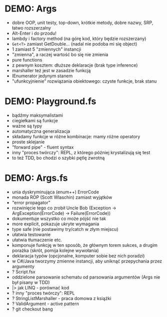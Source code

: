 # DEMO: Args

- dobre OOP, unit testy, top-down, krótkie metody, dobre nazwy, SRP, łatwo rozszerzalny
- Alt-Enter i do przodu!
- lambdy i factory method (na górę kod, który będzie rozszerzany)
- ``Get<T>`` zamiast GetDouble... (nadal nie podoba mi się object)
- 1 zamiast 5 "zmiennych" instancji
- "zmienna", a raczej wartość bo się nie zmienia
- pure functions
- z pewnym kosztem: dłuższe deklaracje (brak type inference)
- marshaller też jest w zasadzie funkcją
- IEnumerator jedynym stanem
- "ufunkcyjnienie" rozwiązania obiektowego: czyste funkcje, brak stanu

# DEMO: Playground.fs

- bądźmy maksymalistami
- ciegiełkami są funkcje
- ważne są typy
- automatyczna generalizacja
- składamy funkcje w różne kombinacje: mamy różne operatory
- proste sklejanie
- "forward pipe" - fluent syntax
- inny "proces twórczy": REPL, z którego później krystalizują się test
- to też TDD, bo chodzi o szybki pętlę zwrotną

# DEMO: Args.fs

- unia dyskryminująca (enum++) ErrorCode
- monada ROP (Scott Wlaschin) zamiast wyjątków
 - "error propagator"
 - rozwinięcie tego co zrobił Uncle Bob (Exception -> ArgException(ErrorCode) -> Failure(ErrorCode))
 - dokumentuje wszystko co może pójść nie tak
 - more explicit, pokazuje ukryte wymagania
 - type safe (nie postawimy try/catch w złym miejscu)
 - ułatwia testowanie
 - ułatwia tłumaczenie etc.
- komponuje funkcję w ten sposób, że głównym torem sukces, a drugim porażka (skrót, pomija kolejne wywołania)
- deklaracja typów (opcjonalne, komputer sobie bez nich poradzi)
 - w C#/Java tworzymy zmienne instancji, aby uniknąć przepychania przez argumenty
- ? Script.fsx
- oddzielone parsowanie schematu od parsowania argumentów (Args nie był pisany w TDD)
- |> jak LINQ - porównać kod
- ? inny "proces twórczy": REPL
- ? StringListMarshaller - praca domowa z książki
- ? ValidArgument - active pattern
- ? git checkout bang
